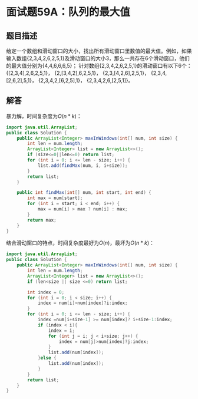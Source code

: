 # 面试题59A：队列的最大值

## 题目描述

给定一个数组和滑动窗口的大小，找出所有滑动窗口里数值的最大值。例如，如果输入数组{2,3,4,2,6,2,5,1}及滑动窗口的大小3，那么一共存在6个滑动窗口，他们的最大值分别为{4,4,6,6,6,5}； 针对数组{2,3,4,2,6,2,5,1}的滑动窗口有以下6个： {[2,3,4],2,6,2,5,1}， {2,[3,4,2],6,2,5,1}， {2,3,[4,2,6],2,5,1}， {2,3,4,[2,6,2],5,1}， {2,3,4,2,[6,2,5],1}， {2,3,4,2,6,[2,5,1]}。

## 解答

暴力解，时间复杂度为$O(n*k)$：

~~~java
import java.util.ArrayList;
public class Solution {
    public ArrayList<Integer> maxInWindows(int[] num, int size) {
        int len = num.length;
        ArrayList<Integer> list = new ArrayList<>();
        if (size<=0||len<=0) return list;
        for (int i = 0; i <= len - size; i++) {
            list.add(findMax(num, i, i+size));
        }
        return list;
    }

    public int findMax(int[] num, int start, int end) {
        int max = num[start];
        for (int i = start; i < end; i++) {
            max = num[i] > max ? num[i] : max;
        }
        return max;
    }
}
~~~

结合滑动窗口的特点，时间复杂度最好为$O(n)$，最坏为$O(n*k)$：

~~~java
import java.util.ArrayList;
public class Solution {
    public ArrayList<Integer> maxInWindows(int[] num, int size) {
        int len = num.length;
        ArrayList<Integer> list = new ArrayList<>();
        if (len<size || size <=0) return list;

        int index = 0;
        for (int i = 0; i < size; i++) {
            index = num[i]>num[index]?i:index;
        }
        for (int i = 0; i <= len - size; i++) {
            index =num[i+size-1] >= num[index]? i+size-1:index;
            if (index < i){
                index = i;
                for (int j = i; j < i+size; j++) {
                    index = num[j]>num[index]?j:index;
                }
                list.add(num[index]);
            }else {
                list.add(num[index]);
            }
        }
        return list;
    }
}
~~~


